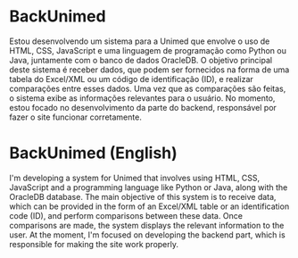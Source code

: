 # BackUnimed

Estou desenvolvendo um sistema para a Unimed que envolve o uso de HTML, CSS, JavaScript e uma linguagem de programação como Python ou Java, juntamente com o banco de dados OracleDB. O objetivo principal deste sistema é receber dados, que podem ser fornecidos na forma de uma tabela do Excel/XML ou um código de identificação (ID), e realizar comparações entre esses dados. Uma vez que as comparações são feitas, o sistema exibe as informações relevantes para o usuário. No momento, estou focado no desenvolvimento da parte do backend, responsável por fazer o site funcionar corretamente.

# BackUnimed (English)

I'm developing a system for Unimed that involves using HTML, CSS, JavaScript and a programming language like Python or Java, along with the OracleDB database. The main objective of this system is to receive data, which can be provided in the form of an Excel/XML table or an identification code (ID), and perform comparisons between these data. Once comparisons are made, the system displays the relevant information to the user. At the moment, I'm focused on developing the backend part, which is responsible for making the site work properly.
